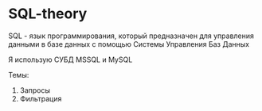 # SQL-theory
SQL - язык программирования, который предназначен для управления данными в базе данных с помощью Системы Управления Баз Данных

Я использую СУБД MSSQL и MySQL

Темы:
1. Запросы
2. Фильтрация